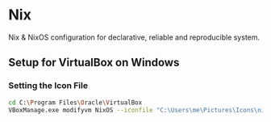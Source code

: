 # Nix

Nix & NixOS configuration for declarative, reliable and reproducible system.

## Setup for VirtualBox on Windows

### Setting the Icon File

```sh
cd C:\Program Files\Oracle\VirtualBox
VBoxManage.exe modifyvm NixOS --iconfile "C:\Users\me\Pictures\Icons\nixos.png"
```
